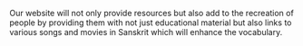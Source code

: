 Our website will not only provide resources but also add to the recreation of people by providing them with not just educational material but also links to various songs and movies in Sanskrit which will enhance the vocabulary.
